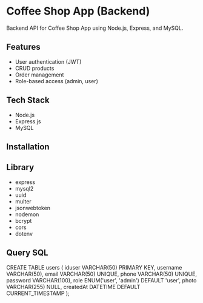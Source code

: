 # Coffee Shop App (Backend)

Backend API for Coffee Shop App using Node.js, Express, and MySQL.

## Features
- User authentication (JWT)
- CRUD products
- Order management
- Role-based access (admin, user)

## Tech Stack
- Node.js
- Express.js
- MySQL

## Installation

## Library
- express
- mysql2
- uuid
- multer
- jsonwebtoken
- nodemon
- bcrypt
- cors
- dotenv

## Query SQL
CREATE TABLE users (
    iduser VARCHAR(50) PRIMARY KEY,
    username VARCHAR(50),
    email VARCHAR(50) UNIQUE,
    phone VARCHAR(50) UNIQUE,
    password VARCHAR(100),
    role ENUM('user', 'admin') DEFAULT 'user',
    photo VARCHAR(255) NULL,
    createdAt DATETIME DEFAULT CURRENT_TIMESTAMP
);
